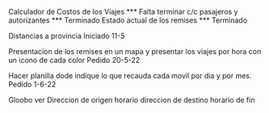 Calculador de Costos de los Viajes    ***  Falta terminar
c/c pasajeros y autorizantes          ***  Terminado
Estado actual de los remises          ***  Terminado


Distancias a provincia  Iniciado 11-5

Presentacion de los remises en un mapa y presentar los viajes por hora con un icono de cada color   Pedido 20-5-22

Hacer planilla dode indique lo que recauda cada movil por dia y por mes. Pedido 1-6-22


Gloobo ver
Direccion de origen
horario
direccion de destino
horario de fin

